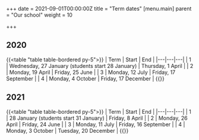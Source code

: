 +++
date = 2021-09-01T00:00:00Z
title = "Term dates"
[menu.main]
parent = "Our school"
weight = 10

+++
## 2020

{{<table "table table-bordered py-5">}}
| Term | Start | End |
|---|---|---|
| 1 | Wednesday, 27 January (students start 28 January) | Thursday, 1 April |
| 2 | Monday, 19 April | Friday, 25 June |
| 3 | Monday, 12 July | Friday, 17 September |
| 4 | Monday, 4 October | Friday, 17 December |
{{</table>}}

## 2021

{{<table "table table-bordered py-5">}}
| Term | Start | End |
|---|---|---|
| 1 | 28 January (students start 31 January) | Friday, 8 April |
| 2 | Monday, 26 April | Friday, 24 June |
| 3 | Monday, 11 July | Friday, 16 September |
| 4 | Monday, 3 October | Tuesday, 20 December |
{{</table>}}

